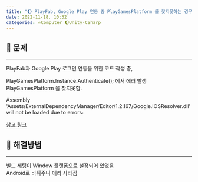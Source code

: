 ```yaml
---
title: "🌔 PlayFab, Google Play 연동 중 PlayGamesPlatform 를 찾지못하는 경우"
date: 2022-11-18. 10:32
categories: ⭐Computer 🌔Unity-CSharp
---
```


## 💎 문제

---

PlayFab과 Google Play 로그인 연동을 위한 코드 작성 중,

PlayGamesPlatform.Instance.Authenticate(); 에서 에러 발생  
PlayGamesPlatform 을 찾지못함.

Assembly 'Assets/ExternalDependencyManager/Editor/1.2.167/Google.IOSResolver.dll' will not be loaded due to errors:

[참고 링크](https://github.com/googlesamples/unity-jar-resolver/issues/441)

## 💎 해결방법

---

빌드 세팅이 Window 플랫폼으로 설정되어 있었음  
Android로 바꿔주니 에러 사라짐  
